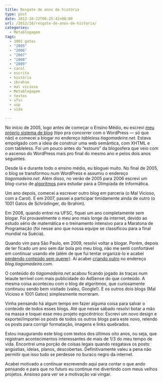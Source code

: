 ```yaml
---
title: Resgate de anos de história
type: post
date: 2012-10-22T06:25:42+00:00
url: /2012/10/resgate-de-anos-de-historia/
categories:
  - Metablogagem
tags:
  - 1001 gatos
  - "2005"
  - "2006"
  - "2007"
  - "2008"
  - "2009"
  - carol
  - escrita
  - história
  - ibrahim
  - mal vicioso
  - Metablogagem
  - textos
  - ufsc
  - usp
  - vida

---
```

No início de 2005, logo antes de começar o Ensino Médio, eu escrevi [meu próprio sistema de blog][1] (tipo pra concorrer com o WordPress — só que não) e comecei a blogar no endereço _tableless.tiagomadeira.net_. Estava empolgado com a ideia de construir uma web semântica, com XHTML e com tableless. Foi um pouco antes do “estouro” da blogosfera que veio com o ascenso do WordPress mais pro final do mesmo ano e pelos dois anos seguintes.

Desde lá e durante todo o ensino médio, eu bloguei muito. No final de 2005, o blog se transformou num WordPress e assumiu o endereço _tiagomadeira.net_. Além disso, no verão de 2005 para 2006 escrevi um blog-curso de [algoritmos][2] para estudar para a Olimpíada de Informática.

Um ano depois, comecei a escrever outro blog em parceria (o Mal Vicioso, com a Carol). E em 2007, passei a participar timidamente ainda de outro (o 1001 Gatos de Schrödinger, do Ibrahim).

Em 2008, quando entrei na UFSC, fiquei um ano completamente sem blogar. Foi provavelmente o meu ano mais longe da internet, devido ao estudo sério de matemática e o treinamento intensivo para a Maratona de Programação (foi nesse ano que nossa equipe se classificou para a final mundial na Suécia).

Quando vim para São Paulo, em 2009, resolvi voltar a blogar. Porém, depois de ter ficado um ano sem dar bola pro meu blog, não me senti confortável em continuar usando ele (além de que fui tentar organizá-lo e acabei [perdendo conteúdo sem querer][3]). Aí acabei [criando outro][4] no endereço _blog.tiagomadeira.com_.

O conteúdo do _tiagomadeira.net_ acabou ficando jogado às traças num leiaute terrível com mais publicidade do AdSense do que conteúdo. A mesma coisa aconteceu com o blog de algoritmos, que curiosamente continuou sendo bem visitado (valeu, Google!). E os outros dois blogs (Mal Vicioso e 1001 Gatos) simplesmente morreram.

Vinha pensando há algum tempo em fazer alguma coisa para salvar o conteúdo de todos esses blogs. Até que nesse sábado resolvi botar a mão na massa e toquei esse meu projeto egocêntrico: Escrevi um novo design e exportei/importei os posts de todos os outros blogs para este novo, relendo os posts para corrigir formatação, imagens e links quebrados.

Estou inaugurando este blog com textos dos últimos oito anos, ou seja, que registram acontecimentos interessantes de mais de 1/3 do meu tempo de vida. Encontrei uma porção de coisas legais quando resgatava os posts: angústias, ideias, planos, descobertas. Definitivamente valeu a pena não permitir que isso tudo se perdesse no buraco negro da internet.

Acabei motivado a continuar escrevendo aqui para contar o que ando pensando e para que no futuro eu continue me divertindo com meus velhos projetos. Ansioso para ver se a motivação vai vingar.

 [1]: /2005/06/novo-site/
 [2]: /2006/01/algoritmos-o-que-e-um-algoritmo/
 [3]: /2009/02/conteudo-perdido/
 [4]: /2009/03/sobre-o-blog/

